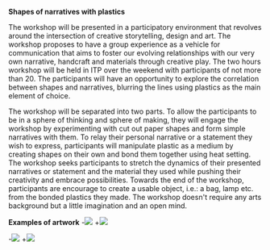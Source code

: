 **Shapes of narratives with plastics**

The workshop will be presented in a participatory environment that revolves around the intersection of creative storytelling, design and art. The workshop proposes to have a group experience as a vehicle for communication that aims to foster our evolving relationships with our very own narrative, handcraft and materials through creative play. The two hours workshop will be held in ITP over the weekend with participants of not more than 20. The participants will have an opportunity to explore the correlation between shapes and narratives, blurring the lines using plastics as the main element of choice. 

The workshop will be separated into two parts. To allow the participants to be in a sphere of thinking and sphere of making, they will engage the workshop by experimenting with cut out paper shapes and form simple narratives with them. To relay their personal narrative or a statement they wish to express, participants will manipulate plastic as a medium by creating shapes on their own and bond them together using heat setting. The workshop seeks participants to stretch the dynamics of their presented narratives or statement and the material they used while pushing their creativity and embrace possibilities. Towards the end of the workshop, participants are encourage to create a usable object, i.e.: a bag, lamp etc. from the bonded plastics they made. The workshop doesn't require any arts background but a little imagination and an open mind. 

**Examples of artwork**
-![](teachingasart2018/blob/master/assignments/8_FinalPropsal/Screen%20Shot%202018-04-08%20at%2012.37.05%20AM.png)
+![](https://github.com/dwantilus/teachingasart2018/blob/master/assignments/8_FinalPropsal/Screen%20Shot%202018-04-08%20at%2012.37.05%20AM.png)

-![](teachingasart2018/blob/master/assignments/8_FinalPropsal/Screen%20Shot%202018-04-08%20at%2012.39.56%20AM.png)
+![](https://github.com/dwantilus/teachingasart2018/blob/master/assignments/8_FinalPropsal/Screen%20Shot%202018-04-08%20at%2012.39.56%20AM.png)
